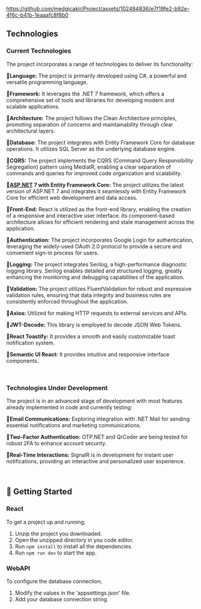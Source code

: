 

https://github.com/medgicakir/Project/assets/102484836/e7f19fe2-b92e-4f6c-b41b-1eaaafc8f8b0



## 	Technologies

### Current Technologies

The project incorporates a range of technologies to deliver its functionality:

:small_blue_diamond:__Language:__ The project is primarily developed using C#, a powerful and versatile programming language.

:small_blue_diamond:**Framework:** It leverages the .NET 7 framework, which offers a comprehensive set of tools and libraries for developing modern and scalable applications.

:small_blue_diamond:**Architecture:** The project follows the Clean Architecture principles, promoting separation of concerns and maintainability through clear architectural layers.

:small_blue_diamond:**Database:** The project integrates with Entity Framework Core for database operations. It utilizes SQL Server as the underlying database engine.

:small_blue_diamond:**CQRS:** The project implements the CQRS (Command Query Responsibility Segregation) pattern using MediatR, enabling a clear separation of commands and queries for improved code organization and scalability.

:small_blue_diamond:**[ASP.NET](http://asp.net/) 7 with Entity Framework Core:** The project utilizes the latest version of ASP.NET 7 and integrates it seamlessly with Entity Framework Core for efficient web development and data access.

:small_blue_diamond:**Front-End:** React is utilized as the front-end library, enabling the creation of a responsive and interactive user interface. Its component-based architecture allows for efficient rendering and state management across the application.

:small_blue_diamond:**Authentication:** The project incorporates Google Login for authentication, leveraging the widely-used OAuth 2.0 protocol to provide a secure and convenient sign-in process for users. 

:small_blue_diamond:**Logging:** The project integrates Serilog, a high-performance diagnostic logging library. Serilog enables detailed and structured logging, greatly enhancing the monitoring and debugging capabilities of the application.

:small_blue_diamond:**Validation:** The project utilizes FluentValidation for robust and expressive validation rules, ensuring that data integrity and business rules are consistently enforced throughout the application.

:small_blue_diamond:**Axios:** Utilized for making HTTP requests to external services and APIs.

:small_blue_diamond:**JWT-Decode:** This library is employed to decode JSON Web Tokens.

:small_blue_diamond:**React Toastify:** It provides a smooth and easily customizable toast notification system.

:small_blue_diamond:**Semantic UI React:** It provides intuitive and responsive interface components.

<br>

### Technologies Under Development

The project is in an advanced stage of development with most features already implemented in code and currently testing:

:small_blue_diamond:**Email Communications:** Exploring integration with .NET Mail for sending essential notifications and marketing communications.

:small_blue_diamond:**Two-Factor Authentication:** OTP.NET and QrCoder are being tested for robust 2FA to enhance account security.

:small_blue_diamond:**Real-Time Interactions:** SignalR is in development for instant user notifications, providing an interactive and personalized user experience.

<br>

## :triangular_flag_on_post: Getting Started

### React

To get a project up and running:
1. Unzip the project you downloaded.
2. Open the unzipped directory in you code editor.
3. Run `npm install` to install all the dependencies.
4. Run `npm run dev` to start the app.

### WebAPI

To configure the database connection;<br/>
1. Modify the values in the 'appsettings.json' file.
2. Add your database connection string
